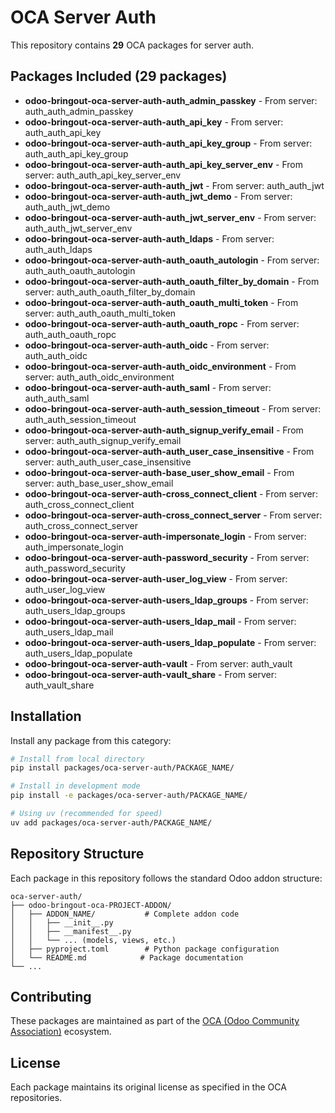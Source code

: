 # OCA Server Auth

This repository contains **29** OCA packages for server auth.

## Packages Included (29 packages)

- **odoo-bringout-oca-server-auth-auth_admin_passkey** - From server: auth_auth_admin_passkey
- **odoo-bringout-oca-server-auth-auth_api_key** - From server: auth_auth_api_key
- **odoo-bringout-oca-server-auth-auth_api_key_group** - From server: auth_auth_api_key_group
- **odoo-bringout-oca-server-auth-auth_api_key_server_env** - From server: auth_auth_api_key_server_env
- **odoo-bringout-oca-server-auth-auth_jwt** - From server: auth_auth_jwt
- **odoo-bringout-oca-server-auth-auth_jwt_demo** - From server: auth_auth_jwt_demo
- **odoo-bringout-oca-server-auth-auth_jwt_server_env** - From server: auth_auth_jwt_server_env
- **odoo-bringout-oca-server-auth-auth_ldaps** - From server: auth_auth_ldaps
- **odoo-bringout-oca-server-auth-auth_oauth_autologin** - From server: auth_auth_oauth_autologin
- **odoo-bringout-oca-server-auth-auth_oauth_filter_by_domain** - From server: auth_auth_oauth_filter_by_domain
- **odoo-bringout-oca-server-auth-auth_oauth_multi_token** - From server: auth_auth_oauth_multi_token
- **odoo-bringout-oca-server-auth-auth_oauth_ropc** - From server: auth_auth_oauth_ropc
- **odoo-bringout-oca-server-auth-auth_oidc** - From server: auth_auth_oidc
- **odoo-bringout-oca-server-auth-auth_oidc_environment** - From server: auth_auth_oidc_environment
- **odoo-bringout-oca-server-auth-auth_saml** - From server: auth_auth_saml
- **odoo-bringout-oca-server-auth-auth_session_timeout** - From server: auth_auth_session_timeout
- **odoo-bringout-oca-server-auth-auth_signup_verify_email** - From server: auth_auth_signup_verify_email
- **odoo-bringout-oca-server-auth-auth_user_case_insensitive** - From server: auth_auth_user_case_insensitive
- **odoo-bringout-oca-server-auth-base_user_show_email** - From server: auth_base_user_show_email
- **odoo-bringout-oca-server-auth-cross_connect_client** - From server: auth_cross_connect_client
- **odoo-bringout-oca-server-auth-cross_connect_server** - From server: auth_cross_connect_server
- **odoo-bringout-oca-server-auth-impersonate_login** - From server: auth_impersonate_login
- **odoo-bringout-oca-server-auth-password_security** - From server: auth_password_security
- **odoo-bringout-oca-server-auth-user_log_view** - From server: auth_user_log_view
- **odoo-bringout-oca-server-auth-users_ldap_groups** - From server: auth_users_ldap_groups
- **odoo-bringout-oca-server-auth-users_ldap_mail** - From server: auth_users_ldap_mail
- **odoo-bringout-oca-server-auth-users_ldap_populate** - From server: auth_users_ldap_populate
- **odoo-bringout-oca-server-auth-vault** - From server: auth_vault
- **odoo-bringout-oca-server-auth-vault_share** - From server: auth_vault_share


## Installation

Install any package from this category:

```bash
# Install from local directory
pip install packages/oca-server-auth/PACKAGE_NAME/

# Install in development mode  
pip install -e packages/oca-server-auth/PACKAGE_NAME/

# Using uv (recommended for speed)
uv add packages/oca-server-auth/PACKAGE_NAME/
```

## Repository Structure

Each package in this repository follows the standard Odoo addon structure:

```
oca-server-auth/
├── odoo-bringout-oca-PROJECT-ADDON/
│   ├── ADDON_NAME/           # Complete addon code
│   │   ├── __init__.py
│   │   ├── __manifest__.py
│   │   └── ... (models, views, etc.)
│   ├── pyproject.toml        # Python package configuration
│   └── README.md            # Package documentation
└── ...
```

## Contributing

These packages are maintained as part of the [OCA (Odoo Community Association)](https://github.com/OCA) ecosystem.

## License

Each package maintains its original license as specified in the OCA repositories.
